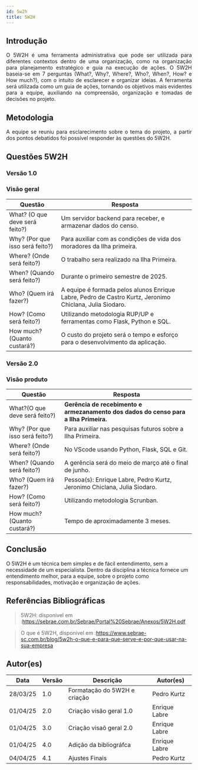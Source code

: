 ```yaml
---
id: 5w2h
title: 5W2H
---
```


## Introdução

<p align = "justify">
    O 5W2H é uma ferramenta administrativa  que pode ser utilizada para diferentes contextos dentro de uma organização, como na organização para planejamento estratégico e guia na execução de ações. O 5W2H baseia-se em 7 perguntas (What?, Why?, Where?, Who?, When?, How? e How much?), com o intuito de esclarecer e organizar ideias. A ferramenta será utilizada como um guia de ações, tornando os objetivos mais evidentes para a equipe, auxiliando na compreensão, organização e tomadas de decisões no projeto.
</p>

## Metodologia

<p align = "justify">
    A equipe se reuniu para esclarecimento sobre o tema do projeto, a partir dos pontos debatidos foi possível responder às questões do 5W2H.  
</p>


## Questões 5W2H

### Versão 1.0

### Visão geral

|Questão|Resposta|
|-------|--------|
|What? (O que deve será feito?) |Um servidor backend para receber, e armazenar dados do censo.|
|Why? (Por que isso será feito?) |Para auxiliar com as condições de vida dos moradores da Ilha primeira.|
|Where? (Onde será feito?) |O trabalho sera realizado na Ilha Primeira.|
|When? (Quando será feito?) |Durante o primeiro semestre de 2025.|
|Who? (Quem irá fazer?) |A equipe é formada pelos alunos Enrique Labre, Pedro de Castro Kurtz, Jeronimo Chiclana, Julia Siodaro.|
|How? (Como será feito?)|Utilizando metodologia RUP/UP e ferramentas como Flask, Python e SQL.|
|How much? (Quanto custará?)|O custo do projeto será o tempo e esforço para o desenvolvimento da aplicação.|


### Versão 2.0

### Visão produto

|Questão|Resposta|
|-------|--------|
|What?(O que deve será feito?)| **Gerência de recebimento e armezanamento dos dados do censo para a Ilha Primeira.**|
|Why? (Por que isso será feito?)| Para auxiliar nas pesquisas futuros sobre a Ilha Primeira.|
|Where? (Onde será feito?)| No VScode usando Python, Flask, SQL e Git.|
|When? (Quando será feito?)| A gerência será do meio de março até o final de junho.|
|Who? (Quem irá fazer?)| Pessoa(s): Enrique Labre, Pedro Kurtz, Jeronimo Chiclana, Julia Siodaro.|
|How? (Como será feito?)| Utilizando metodologia Scrunban.|
|How much? (Quanto custará?)| Tempo de aproximadamente 3 meses.|


## Conclusão

O 5W2H é um técnica bem simples e de fácil entendimento, sem a necessidade de um especialista. Dentro da disciplina a técnica fornece um entendimento melhor, para a equipe, sobre o projeto como responsabilidades, motivação e organização de ações.   
 
 
## Referências Bibliográficas
> 5W2H: disponivel em :https://sebrae.com.br/Sebrae/Portal%20Sebrae/Anexos/5W2H.pdf

> O que é 5W2H, disponivel em :https://www.sebrae-sc.com.br/blog/5w2h-o-que-e-para-que-serve-e-por-que-usar-na-sua-empresa

## Autor(es)
| Data | Versão | Descrição | Autor(es) |
| -- | -- | -- | -- |
| 28/03/25 | 1.0 | Formatação do 5W2H e criação | Pedro Kurtz |
| 01/04/25 | 2.0 | Criação visão geral 1.0 | Enrique Labre |
| 01/04/25 | 3.0 | Criação visaõ geral 2.0 | Enrique Labre |
| 01/04/25 | 4.0 | Adição da bibliográfca | Enrique Labre |
| 04/04/25 | 4.1 | Ajustes Finais | Pedro Kurtz |
